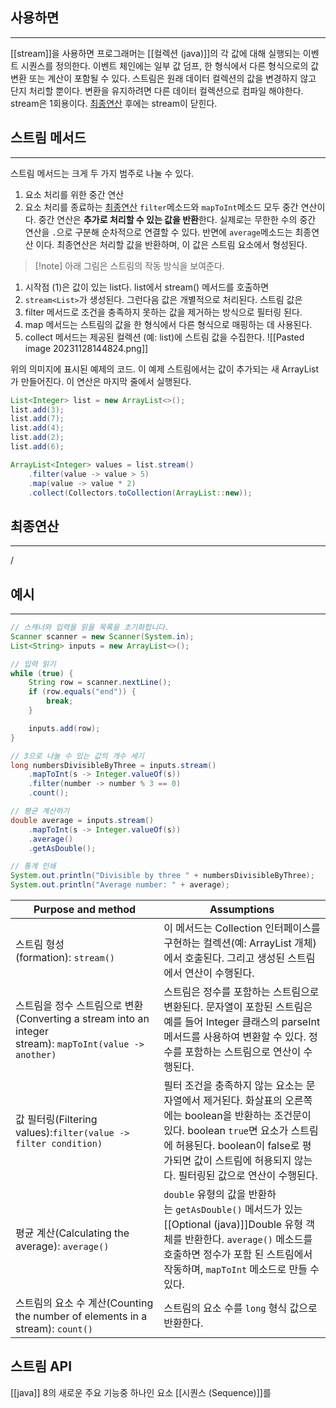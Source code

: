 ## 사용하면
---
[[stream]]을 사용하면 프로그래머는 [[컬렉션 (java)]]의 각 값에 대해 실행되는 이벤트 시퀀스를 정의한다.
이벤트 체인에는 일부 값 덤프, 한 형식에서 다른 형식으로의 값 변환 또는 계산이 포함될 수 있다.
스트림은 원래 데이터 컬렉션의 값을 변경하지 않고 단지 처리할 뿐이다. 변환을 유지하려면 다른 데이터 컬렉션으로 컴파일 해야한다.
stream은 1회용이다. [최종연산](#최종연산) 후에는 stream이 닫힌다.
## 스트림 메서드
---
스트림 메서드는 크게 두 가지 범주로 나눌 수 있다.
1. 요소 처리를 위한 중간 연산
2. 요소 처리를 종료하는 [최종연산](#최종연산)
`filter`메소드와 `mapToInt`메소드 모두 중간 연산이다. 중간 연산은 **추가로 처리할 수 있는 값을 반환**한다.
	실제로는 무한한 수의 중간 연산을 `.`으로 구분해 순차적으로 연결할 수 있다.
반면에 `average`메소드는 최종연산 이다. 최종연산은 처리할 값을 반환하며, 이 값은 스트림 요소에서 형성된다.

> [!note] 아래 그림은 스트림의 작동 방식을 보여준다. 
>  
> 
> 
> 
> 
> 
> 
1. 시작점 (1)은 값이 있는 list다. list에서 stream() 메서드를 호출하면 
2. `stream<List>`가 생성된다. 그런다음 값은 개별적으로 처리된다. 스트림  값은
3. filter 메서드로 조건을 충족하지 못하는 값을 제거하는 방식으로 필터링 된다.
4. map 메서드는 스트림의 값을 한 형식에서 다른 형식으로 매핑하는 데 사용된다.
5. collect 메서드는 제공된 컬렉션 (예: list)에 스트림 값을 수집한다.
![[Pasted image 20231128144824.png]]

위의 의미지에 표시된 예제의 코드. 이 예제 스트림에서는 값이 추가되는 새 ArrayList가 만들어진다. 이 연산은 마지막 줄에서 실행된다.
```java
List<Integer> list = new ArrayList<>();
list.add(3);
list.add(7);
list.add(4);
list.add(2);
list.add(6);

ArrayList<Integer> values = list.stream()
    .filter(value -> value > 5)
    .map(value -> value * 2)
    .collect(Collectors.toCollection(ArrayList::new));
```

## 최종연산 
---
/
## 예시
---
```java
// 스캐너와 입력을 읽을 목록을 초기화합니다.
Scanner scanner = new Scanner(System.in);
List<String> inputs = new ArrayList<>();

// 입력 읽기
while (true) {
    String row = scanner.nextLine();
    if (row.equals("end")) {
        break;
    }

    inputs.add(row);
}

// 3으로 나눌 수 있는 값의 개수 세기
long numbersDivisibleByThree = inputs.stream()
    .mapToInt(s -> Integer.valueOf(s))
    .filter(number -> number % 3 == 0)
    .count();

// 평균 계산하기
double average = inputs.stream()
    .mapToInt(s -> Integer.valueOf(s))
    .average()
    .getAsDouble();

// 통계 인쇄
System.out.println("Divisible by three " + numbersDivisibleByThree);
System.out.println("Average number: " + average);
```

|Purpose and method|Assumptions|
|---|---|
|스트림 형성(formation): `stream()`|이 메서드는 Collection 인터페이스를 구현하는 컬렉션(예: ArrayList 개체)에서 호출된다. 그리고 생성된 스트림에서 연산이 수행된다.|
|스트림을 정수 스트림으로 변환(Converting a stream into an integer stream): `mapToInt(value -> another)`|스트림은 정수를 포함하는 스트림으로 변환된다. 문자열이 포함된 스트림은 예를 들어 Integer 클래스의 parseInt 메서드를 사용하여 변환할 수 있다. 정수를 포함하는 스트림으로 연산이 수행된다.|
|값 필터링(Filtering values):`filter(value -> filter condition)`|필터 조건을 충족하지 않는 요소는 문자열에서 제거된다. 화살표의 오른쪽에는 boolean을 반환하는 조건문이 있다. boolean `true`면 요소가 스트림에 허용된다. boolean이 false로 평가되면 값이 스트림에 허용되지 않는다. 필터링된 값으로 연산이 수행된다.|
|평균 계산(Calculating the average): `average()`|`double` 유형의 값을 반환하는 `getAsDouble()` 메서드가 있는 [[Optional (java)]]Double 유형 객체를 반환한다. `average()` 메소드를 호출하면 정수가 포함 된 스트림에서 작동하며, `mapToInt` 메소드로 만들 수 있다.|
|스트림의 요소 수 계산(Counting the number of elements in a stream): `count()`|스트림의 요소 수를 `long` 형식 값으로 반환한다.|

## 스트림 API
[[java]] 8의 새로운 주요 기능중 하나인 요소 [[시퀀스 (Sequence)]]를